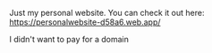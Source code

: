 Just my personal website. You can check it out here: https://personalwebsite-d58a6.web.app/

I didn't want to pay for a domain